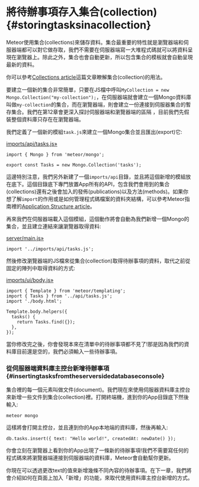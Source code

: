 # 將待辦事項存入集合\(collection\) {#storingtasksinacollection}

Meteor使用集合\(collections\)來儲存資料。集合最重要的特性就是瀏覽器端和伺服器端都可以對它做存取，我們不需要在伺服器端寫一大堆程式碼就可以將資料呈現在瀏覽器上。除此之外，集合也會自動更新，所以包含集合的模板就會自動呈現最新的資料。

你可以參考[Collections article](http://guide.meteor.com/collections.html)這篇文章瞭解集合\(collection\)的用法。

要建立一個新的集合非常簡單，只要在JS檔中呼叫`MyCollection = new Mongo.Collection("my-collection");`，在伺服器端就會建立一個Mongo資料庫叫做`my-collection`的集合，而在瀏覽器端，則會建立一份連接到伺服器集合的暫存集合。我們在第12章會更深入探討伺服器端和瀏覽器端的區隔 ，目前我們先假裝整個資料庫只存在在瀏覽器端。

我們定義了一個新的模組`task.js`來建立一個Mongo集合並且匯出\(export\)它:

[imports/api/tasks.js»](https://github.com/meteor/simple-todos/commit/9ee57a11d41eac7791920a24497bef8716a6301f)

```
import { Mongo } from 'meteor/mongo';

export const Tasks = new Mongo.Collection('tasks');
```

這邊特別注意，我們另外新建了一個`imports/api`目錄，並且將這個新增的模組放在底下。這個目錄底下專門放置App所有的API，包含我們會用到的集合\(collections\)還有之後會加入的發佈\(publications\)以及方法\(methods\)。如果你想了解`import`的作用或是如何管理程式碼檔案的資料夾結構，可以參考Meteor指南裡的[Application Structure article](http://guide.meteor.com/structure.html)。

再來我們在伺服器端載入這個模組，這個動作將會自動為我們新增一個Mongo的集合，並且建立連結來讓瀏覽器取得資料:

[server/main.js»](https://github.com/meteor/simple-todos/commit/96f0e2a82fa51aeb72170c2fb30814245806fd1c)

```
import '../imports/api/tasks.js';
```

然後修改瀏覽器端的JS檔來從集合\(collection\)取得待辦事項的資料，取代之前從固定的陣列中取得資料的方式:

[imports/ui/body.js»](https://github.com/meteor/simple-todos/commit/f345b40d5bf55026d8bb72a771971d06f6cec25e)

```
import { Template } from 'meteor/templating';
import { Tasks } from '../api/tasks.js';
import './body.html';

Template.body.helpers({
  tasks() {
    return Tasks.find({});
  },
});
```

當你修改完之後，你會發現本來在清單中的待辦事項都不見了!那是因為我們的資料庫目前還是空的，我們必須輸入一些待辦事項。

### 從伺服器端資料庫主控台新增待辦事項 {#insertingtasksfromtheserversidedatabaseconsole}

集合裡的每一個元素叫做文件\(document\)。我們現在來使用伺服器資料庫主控台來新增一些文件到集合\(collection\)裡。打開終端機，進到你的App目錄底下然後輸入:

```
meteor mongo
```

這樣將會打開主控台，並且連到你的App本地端的資料庫，然後再輸入:

```
db.tasks.insert({ text: "Hello world!", createdAt: newDate() });
```

你會立刻在瀏覽器上看到你的App出現了一條新的待辦事項!我們不需要寫任何的程式碼來將瀏覽器端連接到伺服器端的資料庫，Meteor會自動幫你更新。

你現在可以透過更改text的值來新增幾條不同內容的待辦事項。在下一章，我們將會介紹如何在頁面上加入「新增」的功能，來取代使用資料庫主控台新增的方式。

